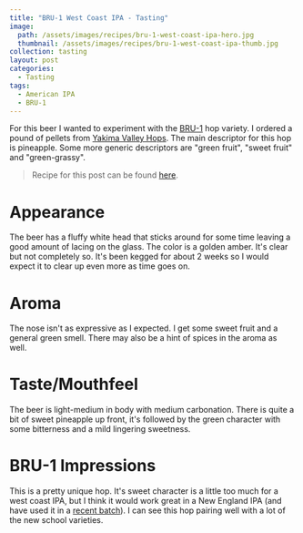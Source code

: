 ```yaml
---
title: "BRU-1 West Coast IPA - Tasting"
image:
  path: /assets/images/recipes/bru-1-west-coast-ipa-hero.jpg
  thumbnail: /assets/images/recipes/bru-1-west-coast-ipa-thumb.jpg
collection: tasting
layout: post
categories:
  - Tasting
tags:
  - American IPA
  - BRU-1
---
```


For this beer I wanted to experiment with the [BRU-1](https://www.johnihaas.com/bru-1/)
hop variety. I ordered a pound of pellets from [Yakima Valley Hops](https://yakimavalleyhops.com/products/bru-1-hop-pellets).
The main descriptor for this hop is pineapple. Some more generic descriptors are "green fruit",
"sweet fruit" and "green-grassy".

> Recipe for this post can be found [here](/recipes/bru-1-west-coast-ipa/).

# Appearance

The beer has a fluffy white head that sticks around for some time leaving a good amount
of lacing on the glass. The color is a golden amber. It's clear but not completely so.
It's been kegged for about 2 weeks so I would expect it to clear up even more as time
goes on.

# Aroma

The nose isn't as expressive as I expected. I get some sweet fruit and a general green
smell. There may also be a hint of spices in the aroma as well.

# Taste/Mouthfeel

The beer is light-medium in body with medium carbonation. There is quite a bit of sweet
pineapple up front, it's followed by the green character with some bitterness and a mild
lingering sweetness.

# BRU-1 Impressions

This is a pretty unique hop. It's sweet character is a little too much for a west coast
IPA, but I think it would work great in a New England IPA (and have used it in a
[recent batch](/recipes/long-winded-pineapple/)). I can see this hop pairing
well with a lot of the new school varieties.
